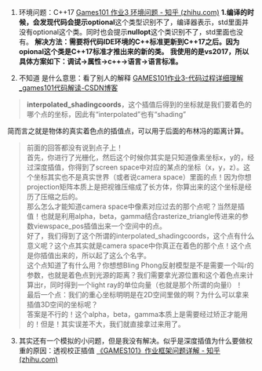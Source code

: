 1. 环境问题：C++17
[Games101 作业3 环境问题 - 知乎 (zhihu.com)](https://zhuanlan.zhihu.com/p/371207541)
**1.**编译的时候，会发现代码会提示**optional**这个类型识别不了，编译器表示，std里面并没有optional这个类。同时也会提示**nullopt**这个类识别不了，std里面也没有。
**解决方法：需要将代码IDE环境的C++标准更新到C++17之后。因为opional这个类是C++17标准才推出来的新的类。**
**我使用的是vs2017，所以具体方案如下：调试->属性->c++->语言->语言标准。**

2. 不知道 是什么意思：看了别人的解释
[GAMES101作业3-代码过程详细理解_games101代码解读-CSDN博客](https://blog.csdn.net/qq_41835314/article/details/124666935)
>**interpolated_shadingcoords**，这个插值后得到的坐标就是我们要着色的哪个点的坐标，因此有“interpolated”也有“shading”

简而言之就是物体的真实着色点的插值点，可以用于后面的布林冯的距离计算。

>前面的回答都没有说到点子上！  
首先，你进行了光栅化，然后这个时候你其实是只知道像素坐标x，y的，经过深度插值，你得到了screen space中对应的某点的坐标（x，y，z）。这个坐标其实也不是真实世界（或者说camera space）里面的点！因为你想projection矩阵本质上是把视锥压缩成了长方体，你算出来的这个坐标是经历了压缩之后的。  
那么怎么才能知道camera space中像素对应过去的那个点呢？当然是插值！也就是利用alpha，beta，gamma结合rasterize_triangle传进来的参数viewspace_pos插值出来一个空间中的点。  
好了，我们得到了这个所谓的interpolated_shadingcoords，这个点有什么意义呢？这个点其实就是camera space中你真正在着色的那个点！这个点是你插值出来的，所以起了这么个名字。  
这个点知道了有什么用？你想想Bling Phong反射模型是不是需要一个叫r的参数，也就是着色点到光源的距离？我们需要拿光源位置和这个着色点来计算出r，同时得到一个light ray的单位向量（也就是那个所谓的向量l）！  
最后一个点：我们的重心坐标明明是在2D空间里做的啊？为什么可以拿来插值3D空间的坐标呢？  
答案是不行的！这个alpha，beta，gamma本质上是需要经过矫正才能用的！但是！其实误差不大，我们就直接拿过来用了。

3. 其实还有一个模拟的小问题，但是我没有解决。似乎是深度插值为什么要做权重的原因：透视校正插值
[《GAMES101》作业框架问题详解 - 知乎 (zhihu.com)](https://zhuanlan.zhihu.com/p/509902950)